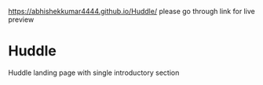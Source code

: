 https://abhishekkumar4444.github.io/Huddle/ please go through link for live preview

# Huddle
Huddle landing page with single introductory section
